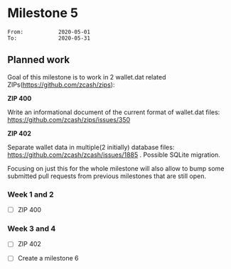 # Milestone 5

```
From:           2020-05-01
To:             2020-05-31
```

## Planned work

Goal of this milestone is to work in 2 wallet.dat related ZIPs(https://github.com/zcash/zips):
 
**ZIP 400**

Write an informational document of the current format of wallet.dat files: https://github.com/zcash/zips/issues/350

**ZIP 402**

Separate wallet data in multiple(2 initially) database files: https://github.com/zcash/zcash/issues/1885 . Possible SQLite migration.

Focusing on just this for the whole milestone will also allow to bump some submitted pull requests from previous milestones that are still open.

### Week 1 and 2

- [ ] ZIP 400

### Week 3 and 4

- [ ] ZIP 402
- [ ] Create a milestone 6

